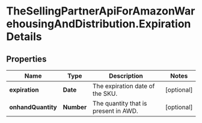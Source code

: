 # TheSellingPartnerApiForAmazonWarehousingAndDistribution.ExpirationDetails

## Properties
Name | Type | Description | Notes
------------ | ------------- | ------------- | -------------
**expiration** | **Date** | The expiration date of the SKU. | [optional] 
**onhandQuantity** | **Number** | The quantity that is present in AWD. | [optional] 


